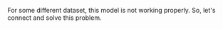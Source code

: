 For some different dataset, this model is not working properly. So, let's connect and solve this problem.
